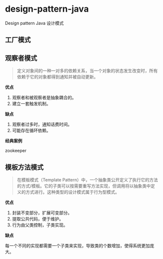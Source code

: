 # design-pattern-java
Design pattern Java 设计模式

## 工厂模式

## 观察者模式
>定义对象间的一种一对多的依赖关系，当一个对象的状态发生改变时，所有依赖于它的对象都得到通知并被自动更新。

**优点**
1. 观察者和被观察者是抽象耦合的。 
2. 建立一套触发机制。

**缺点** 
1. 观察者过多时，通知话费时间。
2. 可能存在循环依赖。

**经典案例**

zookeeper 


## 模板方法模式
>在模板模式（Template Pattern）中，一个抽象类公开定义了执行它的方法的方式/模板。它的子类可以按需要重写方法实现，但调用将以抽象类中定义的方式进行。这种类型的设计模式属于行为型模式。

**优点**
1. 封装不变部分，扩展可变部分。 
2. 提取公共代码，便于维护。
3. 行为由父类控制，子类实现。

**缺点** 

每一个不同的实现都需要一个子类来实现，导致类的个数增加，使得系统更加庞大。